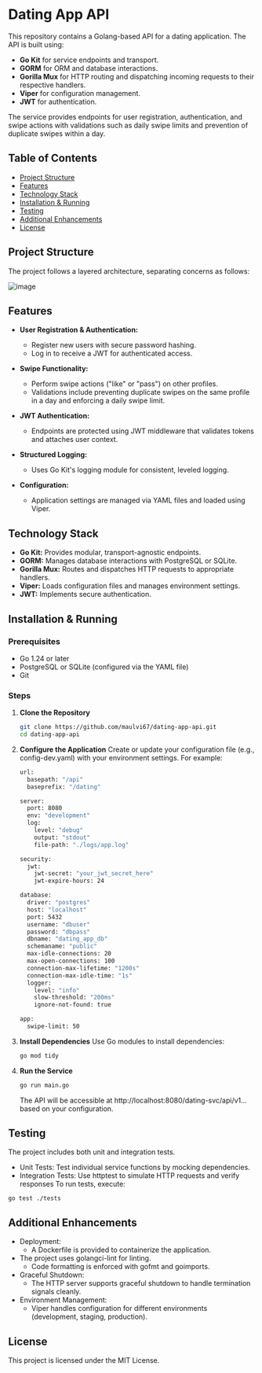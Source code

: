 # Dating App API

This repository contains a Golang-based API for a dating application. The API is built using:

- **Go Kit** for service endpoints and transport.
- **GORM** for ORM and database interactions.
- **Gorilla Mux** for HTTP routing and dispatching incoming requests to their respective handlers.
- **Viper** for configuration management.
- **JWT** for authentication.

The service provides endpoints for user registration, authentication, and swipe actions with validations such as daily swipe limits and prevention of duplicate swipes within a day.

## Table of Contents

- [Project Structure](#project-structure)
- [Features](#features)
- [Technology Stack](#technology-stack)
- [Installation & Running](#installation--running)
- [Testing](#testing)
- [Additional Enhancements](#additional-enhancements)
- [License](#license)

## Project Structure

The project follows a layered architecture, separating concerns as follows:

![image](https://github.com/user-attachments/assets/3a4cdb66-67eb-4916-8063-bc3f68c86e78)

## Features

- **User Registration & Authentication:**  
  - Register new users with secure password hashing.
  - Log in to receive a JWT for authenticated access.

- **Swipe Functionality:**  
  - Perform swipe actions ("like" or "pass") on other profiles.
  - Validations include preventing duplicate swipes on the same profile in a day and enforcing a daily swipe limit.

- **JWT Authentication:**  
  - Endpoints are protected using JWT middleware that validates tokens and attaches user context.

- **Structured Logging:**  
  - Uses Go Kit's logging module for consistent, leveled logging.

- **Configuration:**  
  - Application settings are managed via YAML files and loaded using Viper.

## Technology Stack

- **Go Kit:** Provides modular, transport-agnostic endpoints.
- **GORM:** Manages database interactions with PostgreSQL or SQLite.
- **Gorilla Mux:** Routes and dispatches HTTP requests to appropriate handlers.
- **Viper:** Loads configuration files and manages environment settings.
- **JWT:** Implements secure authentication.

## Installation & Running

### Prerequisites

- Go 1.24 or later
- PostgreSQL or SQLite (configured via the YAML file)
- Git

### Steps

1. **Clone the Repository**

   ```bash
   git clone https://github.com/maulvi67/dating-app-api.git
   cd dating-app-api

2. **Configure the Application**
    Create or update your configuration file (e.g., config-dev.yaml) with your environment settings. For example:
    ```bash
    url:
      basepath: "/api"
      baseprefix: "/dating"
    
    server:
      port: 8080
      env: "development"
      log:
        level: "debug"
        output: "stdout"
        file-path: "./logs/app.log"
    
    security:
      jwt:
        jwt-secret: "your_jwt_secret_here"
        jwt-expire-hours: 24
    
    database:
      driver: "postgres"
      host: "localhost"
      port: 5432
      username: "dbuser"
      password: "dbpass"
      dbname: "dating_app_db"
      schemaname: "public"
      max-idle-connections: 20
      max-open-connections: 100
      connection-max-lifetime: "1200s"
      connection-max-idle-time: "1s"
      logger:
        level: "info"
        slow-threshold: "200ms"
        ignore-not-found: true
    
    app:
      swipe-limit: 50
    ```
   
3. **Install Dependencies**
   Use Go modules to install dependencies:
   ```bash
   go mod tidy
   ```

5. **Run the Service**
   ```bash
   go run main.go
   ```
   The API will be accessible at http://localhost:8080/dating-svc/api/v1... based on your configuration.

## Testing
The project includes both unit and integration tests.
- Unit Tests: Test individual service functions by mocking dependencies.
- Integration Tests: Use httptest to simulate HTTP requests and verify responses
To run tests, execute:
```
go test ./tests
```

## Additional Enhancements
- Deployment:
  - A Dockerfile is provided to containerize the application.
- The project uses golangci-lint for linting.
  - Code formatting is enforced with gofmt and goimports.
- Graceful Shutdown:
  - The HTTP server supports graceful shutdown to handle termination signals cleanly.
- Environment Management:
  - Viper handles configuration for different environments (development, staging, production).

## License
This project is licensed under the MIT License.


